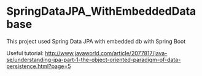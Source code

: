 # SpringDataJPA_WithEmbeddedDatabase
This project used Spring Data JPA with embedded db with Spring Boot

Useful tutorial: http://www.javaworld.com/article/2077817/java-se/understanding-jpa-part-1-the-object-oriented-paradigm-of-data-persistence.html?page=5
